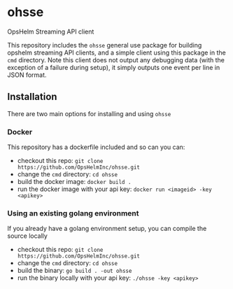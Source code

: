# ohsse

OpsHelm Streaming API client

This repository includes the `ohsse` general use package for building opshelm streaming API clients, and a simple client using this package in the `cmd` directory.  Note this client does not output any debugging data (with the exception of a failure during setup), it simply outputs one event per line in JSON format.

## Installation

There are two main options for installing and using `ohsse`

### Docker

This repository has a dockerfile included and so can you can:

- checkout this repo: `git clone https://github.com/OpsHelmInc/ohsse.git`
- change the `cmd` directory: `cd ohsse`
- build the docker image: `docker build .`
- run the docker image with your api key: `docker run <imageid> -key <apikey>`

### Using an existing golang environment

If you already have a golang environment setup, you can compile the source locally

- checkout this repo: `git clone https://github.com/OpsHelmInc/ohsse.git`
- change the `cmd` directory: `cd ohsse`
- build the binary: `go build . -out ohsse`
- run the binary locally with your api key: `./ohsse -key <apikey>`
